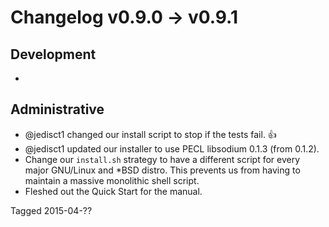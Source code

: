 # Changelog v0.9.0 -> v0.9.1

## Development

* 

## Administrative

* @jedisct1 changed our install script to stop if the tests fail. :+1:
* @jedisct1 updated our installer to use PECL libsodium 0.1.3 (from 0.1.2).
* Change our `install.sh` strategy to have a different script for every major
  GNU/Linux and *BSD distro. This prevents us from having to maintain a massive
  monolithic shell script.
* Fleshed out the Quick Start for the manual.

Tagged 2015-04-??